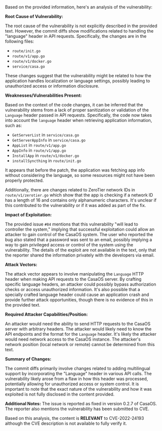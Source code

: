 Based on the provided information, here's an analysis of the vulnerability:

**Root Cause of Vulnerability:**

The root cause of the vulnerability is not explicitly described in the provided text. However, the commit diffs show modifications related to handling the "language" header in API requests. Specifically, the changes are in the following files:

*   `route/init.go`
*   `route/v1/app.go`
*   `route/v1/docker.go`
*   `service/casa.go`

These changes suggest that the vulnerability might be related to how the application handles localization or language settings, possibly leading to unauthorized access or information disclosure.

**Weaknesses/Vulnerabilities Present:**

Based on the context of the code changes, it can be inferred that the vulnerability stems from a lack of proper sanitization or validation of the `Language` header passed in API requests. Specifically, the code now takes into account the `language` header when retrieving application information, such as:

*   `GetServerList` in `service/casa.go`
*   `GetServerAppInfo` in `service/casa.go`
*   `AppList` in `route/v1/app.go`
*   `AppInfo` in `route/v1/app.go`
*   `InstallApp` in `route/v1/docker.go`
*   `installSyncthing` in `route/init.go`

It appears that before the patch, the application was fetching app info without considering the language, so some resources might not have been properly protected.

Additionally, there are changes related to ZeroTier network IDs in `route/v1/zerotier.go` which show that the app is checking if a network ID has a length of 16 and contains only alphanumeric characters. It's unclear if this contributed to the vulnerability or if it was added as part of the fix.

**Impact of Exploitation:**

The provided issue `#84` mentions that this vulnerability "will lead to controller the system," implying that successful exploitation could allow an attacker to gain control of the CasaOS system. The user who reported the bug also stated that a password was sent to an email, possibly implying a way to gain privileged access or control of the system using the vulnerability. The details of the exploit are not available in the text, only that the reporter shared the information privately with the developers via email.

**Attack Vectors:**

The attack vector appears to involve manipulating the `Language` HTTP header when making API requests to the CasaOS server. By crafting specific language headers, an attacker could possibly bypass authorization checks or access unauthorized information. It's also possible that a specially crafted language header could cause an application crash and provide further attack opportunities, though there is no evidence of this in the provided text.

**Required Attacker Capabilities/Position:**

An attacker would need the ability to send HTTP requests to the CasaOS server with arbitrary headers. The attacker would likely need to know the API endpoints and the format for the `Language` header. It's likely the attacker would need network access to the CasaOS instance. The attacker's network position (local network or remote) cannot be determined from this text.

**Summary of Changes:**

The commit diffs primarily involve changes related to adding multilingual support by incorporating the "Language" header in various API calls. The vulnerability likely arose from a flaw in how this header was processed, potentially allowing for unauthorized access or system control. It is important to note that the exact nature of the vulnerability and how it was exploited is not fully disclosed in the content provided.

**Additional Notes:**
The issue is reported as fixed in version 0.2.7 of CasaOS.
The reporter also mentions the vulnerability has been submitted to CVE.

Based on this analysis, the content is **RELEVANT** to CVE-2022-24193 although the CVE description is not available to fully verify it.